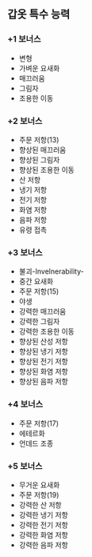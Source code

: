 ## 갑옷 특수 능력

### +1 보너스
- 변형
- 가벼운 요새화
- 매끄러움
- 그림자
- 조용한 이동

### +2 보너스
- 주문 저항(13)
- 향상된 매끄러움
- 향상된 그림자
- 향상된 조용한 이동
- 산 저항
- 냉기 저항
- 전기 저항
- 화염 저항
- 음파 저항
- 유령 접촉

### +3 보너스
- 불괴-Invelnerability-
- 중간 요새화
- 주문 저항(15)
- 야생
- 강력한 매끄러움
- 강력한 그림자
- 강력한 조용한 이동
- 향상된 산성 저항
- 향상된 냉기 저항
- 향상된 전기 저항
- 향상된 화염 저항
- 향상된 음파 저항

### +4 보너스
- 주문 저항(17)
- 에테르화
- 언데드 조종

### +5 보너스
- 무거운 요새화
- 주문 저항(19)
- 강력한 산 저항
- 강력한 냉기 저항
- 강력한 전기 저항
- 강력한 화염 저항
- 강력한 음파 저항